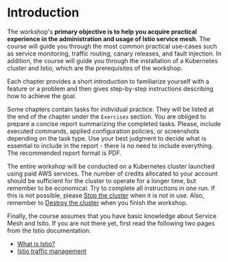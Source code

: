 # Introduction

The workshop's **primary objective is to help you acquire practical experience in the administration and usage of Istio service mesh**. The course will guide you through the most common practical use-cases such as service monitoring, traffic routing, canary releases, and fault injection. In addition, the course will guide you through the installation of a Kubernetes cluster and Istio, which are the prerequisites of the workshop.

Each chapter provides a short introduction to familiarize yourself with a feature or a problem and then gives step-by-step instructions describing how to achieve the goal.

Some chapters contain tasks for individual practice. They will be listed at the end of the chapter under the `Exercises` section. You are obliged to prepare a concise report summarizing the completed tasks. Please, include executed commands, applied configuration policies, or screenshots depending on the task type. Use your best judgment to decide what is essential to include in the report - there is no need to include everything. The recommended report format is PDF.

The entire workshop will be conducted on a Kubernetes cluster launched using paid AWS services. The number of credits allocated to your account should be sufficient for the cluster to operate for a longer time, but remember to be economical. Try to complete all instructions in one run. If this is not possible, please [Stop the cluster](cleanup/stop.md) when it is not in use. Also, remember to [Destroy the cluster](cleanup/destroy.md) when you finish the workshop.

Finally, the course assumes that you have basic knowledge about Service Mesh and Isito. If you are not there yet, first read the following two pages from the Istio documentation:

* [What is Istio?](https://istio.io/docs/concepts/what-is-istio/)
* [Istio traffic management](https://istio.io/docs/concepts/traffic-management/)
